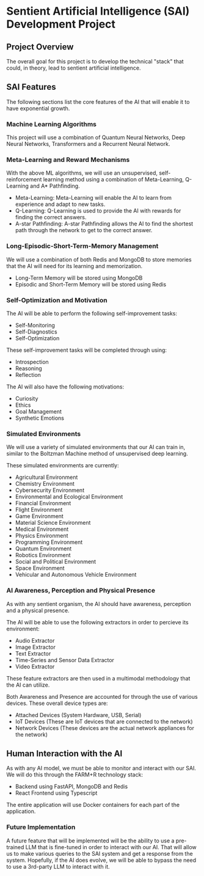 # Sentient Artificial Intelligence (SAI) Development Project

## Project Overview

The overall goal for this project is to develop the technical "stack" that could, in theory, lead to sentient artificial intelligence.

## SAI Features

The following sections list the core features of the AI that will enable it to have exponential growth.

### Machine Learning Algorithms

This project will use a combination of Quantum Neural Networks, Deep Neural Networks, Transformers and a Recurrent Neural Network.

### Meta-Learning and Reward Mechanisms

With the above ML algorithms, we will use an unsupervised, self-reinforcement learning method using a combination of 
Meta-Learning, Q-Learning and A* Pathfinding.

- Meta-Learning: Meta-Learning will enable the AI to learn from experience and adapt to new tasks.
- Q-Learning: Q-Learning is used to provide the AI with rewards for finding the correct answers.
- A-star Pathfinding: A-star Pathfinding allows the AI to find the shortest path through the network to get to the correct answer.

### Long-Episodic-Short-Term-Memory Management

We will use a combination of both Redis and MongoDB to store memories that the AI will need for its learning and memorization.

- Long-Term Memory will be stored using MongoDB
- Episodic and Short-Term Memory will be stored using Redis

### Self-Optimization and Motivation

The AI will be able to perform the following self-improvement tasks:

- Self-Monitoring
- Self-Diagnostics
- Self-Optimization

These self-improvement tasks will be completed through using:

- Introspection
- Reasoning
- Reflection

The AI will also have the following motivations:

- Curiosity
- Ethics
- Goal Management
- Synthetic Emotions

### Simulated Environments

We will use a variety of simulated environments that our AI can train in, similar to the Boltzman Machine method of unsupervised deep learning.

These simulated environments are currently:

- Agricultural Environment
- Chemistry Environment
- Cybersecurity Environment
- Environmental and Ecological Environment
- Financial Environment
- Flight Environment
- Game Environment
- Material Science Environment
- Medical Environment
- Physics Environment
- Programming Environment
- Quantum Environment
- Robotics Environment
- Social and Political Environment
- Space Environment
- Vehicular and Autonomous Vehicle Environment

### AI Awareness, Perception and Physical Presence

As with any sentient organism, the AI should have awareness, perception and a physical presence.

The AI will be able to use the following extractors in order to percieve its environment:

- Audio Extractor
- Image Extractor
- Text Extractor
- Time-Series and Sensor Data Extractor
- Video Extractor

These feature extractors are then used in a multimodal methodology that the AI can utilize.

Both Awareness and Presence are accounted for through the use of various devices. These overall device types are:

- Attached Devices (System Hardware, USB, Serial)
- IoT Devices (These are IoT devices that are connected to the network)
- Network Devices (These devices are the actual network appliances for the network)

## Human Interaction with the AI

As with any AI model, we must be able to monitor and interact with our SAI. We will do this through the FARM+R technology stack:

- Backend using FastAPI, MongoDB and Redis
- React Frontend using Typescript

The entire application will use Docker containers for each part of the application.

### Future Implementation

A future feature that will be implemented will be the ability to use a pre-trained LLM that is fine-tuned in order to interact with our AI.
That will allow us to make various queries to the SAI system and get a response from the system. Hopefully, if the AI does evolve, we will be
able to bypass the need to use a 3rd-party LLM to interact with it.

